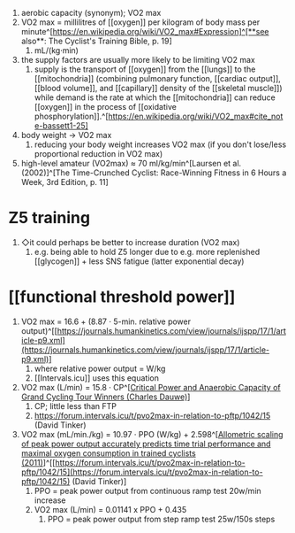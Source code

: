 1. aerobic capacity (synonym); VO2 max
2. VO2 max = millilitres of [[oxygen]] per kilogram of body mass per minute^[https://en.wikipedia.org/wiki/VO2_max#Expression]^[**see also**: The Cyclist's Training Bible, p. 19]
	1. mL/(kg·min)
3. the supply factors are usually more likely to be limiting VO2 max
	1. supply is the transport of [[oxygen]] from the [[lungs]] to the [[mitochondria]] (combining pulmonary function, [[cardiac output]], [[blood volume]], and [[capillary]] density of the [[skeletal muscle]]) while demand is the rate at which the [[mitochondria]] can reduce [[oxygen]] in the process of [[oxidative phosphorylation]].^[https://en.wikipedia.org/wiki/VO2_max#cite_note-bassett1-25]
4. body weight → VO2 max
	1. reducing your body weight increases VO2 max (if you don't lose/less proportional reduction in VO2 max)
5. high-level amateur (VO2max) ≈ 70 ml/kg/min^[Laursen et al. (2002)]^[The Time-Crunched Cyclist: Race-Winning Fitness in 6 Hours a Week, 3rd Edition, p. 11]

# Z5 training
1. ◇it could perhaps be better to increase duration (VO2 max)
	1. e.g. being able to hold Z5 longer due to e.g. more replenished [[glycogen]] + less SNS fatigue (latter exponential decay)

# [[functional threshold power]]
1. VO2 max = 16.6 + (8.87 · 5-min. relative power output)^[[https://journals.humankinetics.com/view/journals/ijspp/17/1/article-p9.xml](https://journals.humankinetics.com/view/journals/ijspp/17/1/article-p9.xml)]
	1. where relative power output = W/kg
	2. [[Intervals.icu]] uses this equation
2. VO2 max (L/min) = 15.8 · CP^[[Critical Power and Anaerobic Capacity of Grand Cycling Tour Winners (Charles Dauwe)](https://web.archive.org/web/20220317175936/http://www.fietsica.be/Grand_Tour_Champions.pdf)]
	1. CP; little less than FTP
	2. https://forum.intervals.icu/t/pvo2max-in-relation-to-pftp/1042/15 (David Tinker)
3. VO2 max (mL/min./kg) = 10.97 · PPO (W/kg) + 2.598^[[Allometric scaling of peak power output accurately predicts time trial performance and maximal oxygen consumption in trained cyclists (2011)](https://bjsm.bmj.com/content/46/1/36.info)]^[[https://forum.intervals.icu/t/pvo2max-in-relation-to-pftp/1042/15](https://forum.intervals.icu/t/pvo2max-in-relation-to-pftp/1042/15) (David Tinker)]
	1. PPO = peak power output from continuous ramp test 20w/min increase
	2. VO2 max (L/min) = 0.01141 x PPO + 0.435
		1. PPO = peak power output from step ramp test 25w/150s steps